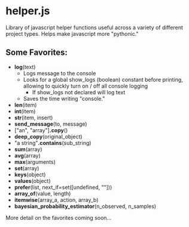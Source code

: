 # helper.js

Library of javascript helper functions useful across a variety of different project types. Helps make javascript more "pythonic."

## Some Favorites:
 - **log**(text)
   - Logs message to the console
   - Looks for a global show_logs (boolean) constant before printing, allowing to quickly turn on / off all console logging
     - If show_logs not declared will log text
   - Saves the time writing "console."
 - **len**(item)
 - **int**(item)
 - **str**(item, insert)
 - **send_message**(to, message)
 - ["an", "array"]**.copy**()
 - **deep_copy**(original_object)
 - "a string"**.contains**(sub_string)
 - **sum**(array)
 - **avg**(array)
 - **max**(arguments)
 - **set**(array)
 - **keys**(object)
 - **values**(object)
 - **prefer**(list, next_if=set([undefined, ""]))
 - **array_of**(value, length)
 - **itemwise**(array_a, action, array_b)
 - **bayesian_probability_estimator**(n_observed, n_samples)

More detail on the favorites coming soon...
